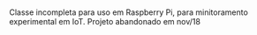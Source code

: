 # 

Classe incompleta para uso em Raspberry Pi, para minitoramento experimental em IoT. Projeto abandonado em nov/18
